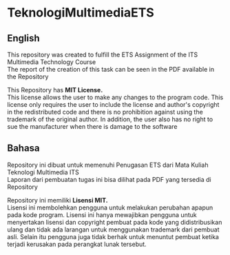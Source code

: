 # TeknologiMultimediaETS

## English
This repository was created to fulfill the ETS Assignment of the ITS Multimedia Technology Course    
The report of the creation of this task can be seen in the PDF available in the Repository

This Repository has **MIT License.**   
This license allows the user to make any changes to the program code. This license only requires the user to include the license and author's copyright in the redistributed code and there is no prohibition against using the trademark of the original author. In addition, the user also has no right to sue the manufacturer when there is damage to the software

## Bahasa
Repository ini dibuat untuk memenuhi Penugasan ETS dari Mata Kuliah Teknologi Multimedia ITS   
Laporan dari pembuatan tugas ini bisa dilihat pada PDF yang tersedia di Repository

Repository ini memiliki **Lisensi MIT.**      
Lisensi ini membolehkan pengguna untuk melakukan perubahan apapun pada kode program. Lisensi ini hanya mewajibkan pengguna untuk menyertakan lisensi dan copyright pembuat pada kode yang didistribusikan ulang dan tidak ada larangan untuk menggunakan trademark dari pembuat asli. Selain itu pengguna juga tidak berhak untuk menuntut pembuat ketika terjadi kerusakan pada perangkat lunak tersebut.
